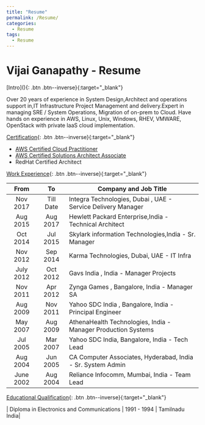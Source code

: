 ```yaml
---
title: "Resume"
permalink: /Resume/
categories:
  - Resume 
tags:
  - Resume 
--- 
```


# Vijai Ganapathy - Resume 

<object data="/images/Vijai_Resume.pdf" width="1000" height="1000" type='application/pdf'/>
[Intro](){: .btn .btn--inverse}{:target="_blank"}

Over 20 years of experience in System Design,Architect and operations support in,IT Infrastructure Project Management and delivery.Expert in managing SRE / System Operations, Migration of on-prem to Cloud. Have hands on experience in AWS, Linux, Unix, Windows, RHEV, VMWARE, OpenStack with private IaaS cloud implementation. 

[Certification](){: .btn .btn--inverse}{:target="_blank"}


- [AWS Certified Cloud Practitioner](https://www.certmetrics.com/amazon/public/badge.aspx?i=1&t=c&d=2019-04-18&ci=AWS00862555) 
- [AWS Certified Solutions Architect Associate](https://www.certmetrics.com/amazon/public/badge.aspx?i=9&t=c&d=2019-04-25&ci=AWS00862555)
- RedHat Certified Architect 




[Work Experience](){: .btn .btn--inverse}{:target="_blank"}

| From  | To  | Company and  Job Title | 
|:-:|:-:|---|
|Nov 2017         | Till Date | Integra Technologies, Dubai , UAE - Service Delivery Manager | 
|Aug 2015	     | Aug 2017  | Hewlett Packard Enterprise,India - Technical Architect|
|Oct 2014	     | Jul 2015 | Skylark information Technologies,India - Sr. Manager |
|Nov 2012	     |  Sep 2014  | Karma Technologies, Dubai, UAE - IT Infra |
|July 2012	     | Oct 2012  | Gavs India , India - Manager Projects|
|Nov 2011      | Apr 2012  | Zynga Games , Bangalore, India - Manager SA|
|Aug 2009     | Nov 2011 | Yahoo SDC India , Bangalore, India - Principal Engineer |
|May  2007    | Aug 2009 | AthenaHealth Technologies, India - Manager Production Systems |
|Jul 2005     | Mar 2007  | Yahoo SDC India, Bangalore, India - Tech Lead|
|Aug 2004 	| Jun 2005 | CA Computer Associates, Hyderabad, India - Sr. System Admin |   
|June 2002     | Aug 2004  | Reliance Infocomm, Mumbai, India - Team Lead |


[Educational Qualification](){: .btn .btn--inverse}{:target="_blank"}

| Diploma in Electronics and Communications | 1991 - 1994 | Tamilnadu India|


